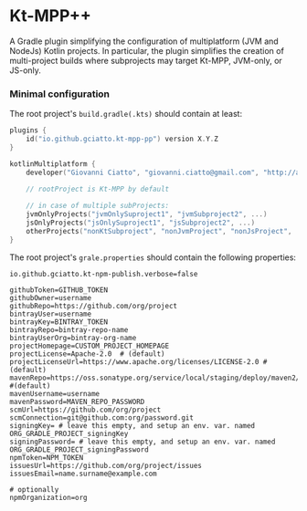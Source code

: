 # Kt-MPP++

A Gradle plugin simplifying the configuration of multiplatform (JVM and NodeJs) Kotlin projects.
In particular, the plugin simplifies the creation of multi-project builds where subprojects may target Kt-MPP, JVM-only, or JS-only.

### Minimal configuration

The root project's `build.gradle(.kts)` should contain at least:
```kotlin
plugins {
    id("io.github.gciatto.kt-mpp-pp") version X.Y.Z
}

kotlinMultiplatform {
    developer("Giovanni Ciatto", "giovanni.ciatto@gmail.com", "http://about.me/gciatto")
    
    // rootProject is Kt-MPP by default

    // in case of multiple subProjects:
    jvmOnlyProjects("jvmOnlySuproject1", "jvmSubproject2", ...)
    jsOnlyProjects("jsOnlySuproject1", "jsSubproject2", ...)
    otherProjects("nonKtSubproject", "nonJvmProject", "nonJsProject", ...)
}
```

The root project's `grale.properties` should contain the following properties:
```properties
io.github.gciatto.kt-npm-publish.verbose=false

githubToken=GITHUB_TOKEN
githubOwner=username
githubRepo=https://github.com/org/project
bintrayUser=username
bintrayKey=BINTRAY_TOKEN
bintrayRepo=bintray-repo-name
bintrayUserOrg=bintray-org-name
projectHomepage=CUSTOM_PROJECT_HOMEPAGE
projectLicense=Apache-2.0  # (default)
projectLicenseUrl=https://www.apache.org/licenses/LICENSE-2.0 # (default)
mavenRepo=https://oss.sonatype.org/service/local/staging/deploy/maven2/ #(default)
mavenUsername=username
mavenPassword=MAVEN_REPO_PASSWORD
scmUrl=https://github.com/org/project
scmConnection=git@github.com:org/password.git
signingKey= # leave this empty, and setup an env. var. named ORG_GRADLE_PROJECT_signingKey
signingPassword= # leave this empty, and setup an env. var. named ORG_GRADLE_PROJECT_signingPassword
npmToken=NPM_TOKEN
issuesUrl=https://github.com/org/project/issues
issuesEmail=name.surname@example.com

# optionally
npmOrganization=org
```
